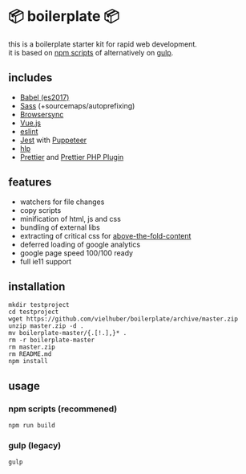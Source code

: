 # 📦 boilerplate 📦

this is a boilerplate starter kit for rapid web development.  
it is based on [npm scripts](https://docs.npmjs.com/misc/scripts) of alternatively on [gulp](http://gulpjs.com).

## includes

* [Babel (es2017)](https://babeljs.io)
* [Sass](http://sass-lang.com) (+sourcemaps/autoprefixing)
* [Browsersync](https://www.browsersync.io)
* [Vue.js](https://vuejs.org)
* [eslint](https://eslint.org)
* [Jest](https://github.com/facebook/jest) with [Puppeteer](https://github.com/smooth-code/jest-puppeteer)
* [hlp](https://github.com/vielhuber/hlp)
* [Prettier](https://github.com/prettier/prettier) and [Prettier PHP Plugin](https://github.com/prettier/plugin-php)

## features

* watchers for file changes
* copy scripts
* minification of html, js and css
* bundling of external libs
* extracting of critical css for [above-the-fold-content](https://developers.google.com/speed/docs/insights/PrioritizeVisibleContent)
* deferred loading of google analytics
* google page speed 100/100 ready
* full ie11 support

## installation

```
mkdir testproject
cd testproject
wget https://github.com/vielhuber/boilerplate/archive/master.zip
unzip master.zip -d .
mv boilerplate-master/{.[!.],}* .
rm -r boilerplate-master
rm master.zip
rm README.md
npm install
```

## usage

### npm scripts (recommened)

```
npm run build
```

### gulp (legacy)

```
gulp
```